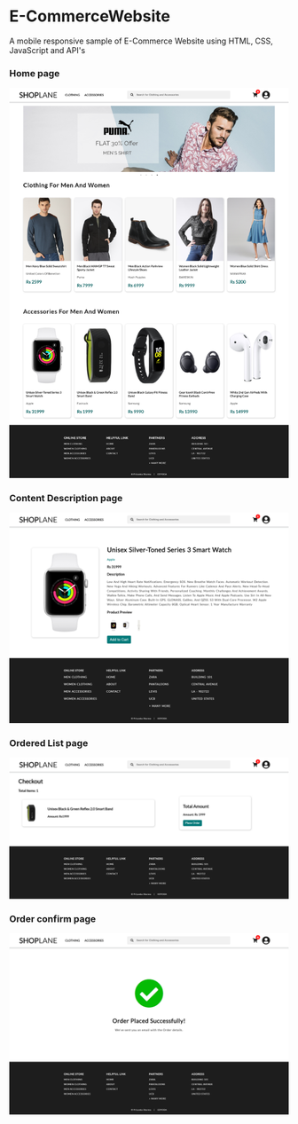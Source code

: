 # E-CommerceWebsite
 A mobile responsive sample of E-Commerce Website using HTML, CSS, JavaScript and API's
 
 
 
### Home page
![1](https://github.com/Vikas3108/E-Commerce_Website/blob/main/Screenshot/image1.png?raw=true)



### Content Description page
![2](https://github.com/Vikas3108/E-Commerce_Website/blob/main/Screenshot/image2.png?raw=true)



### Ordered List page
![3](https://github.com/Vikas3108/E-Commerce_Website/blob/main/Screenshot/image3.png?raw=true)



### Order confirm page
![4](https://github.com/Vikas3108/E-Commerce_Website/blob/main/Screenshot/image4.png?raw=true)
